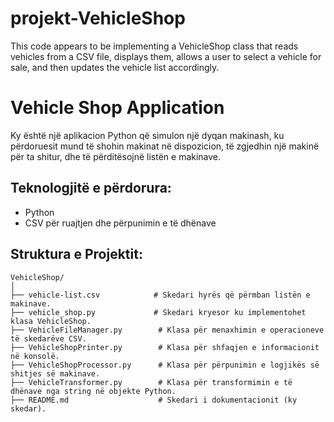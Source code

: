 # projekt-VehicleShop
This code appears to be implementing a VehicleShop class that reads vehicles from a CSV file, displays them, allows a user to select a vehicle for sale, and then updates the vehicle list accordingly.
# Vehicle Shop Application

Ky është një aplikacion Python që simulon një dyqan makinash, ku përdoruesit mund të shohin makinat në dispozicion, të zgjedhin një makinë për ta shitur, dhe të përditësojnë listën e makinave.

## Teknologjitë e përdorura:
- Python
- CSV për ruajtjen dhe përpunimin e të dhënave

## Struktura e Projektit:
```plaintext
VehicleShop/
│
├── vehicle-list.csv            # Skedari hyrës që përmban listën e makinave.
├── vehicle_shop.py             # Skedari kryesor ku implementohet klasa VehicleShop.
├── VehicleFileManager.py        # Klasa për menaxhimin e operacioneve të skedarëve CSV.
├── VehicleShopPrinter.py        # Klasa për shfaqjen e informacionit në konsolë.
├── VehicleShopProcessor.py      # Klasa për përpunimin e logjikës së shitjes së makinave.
├── VehicleTransformer.py        # Klasa për transformimin e të dhënave nga string në objekte Python.
├── README.md                    # Skedari i dokumentacionit (ky skedar).
